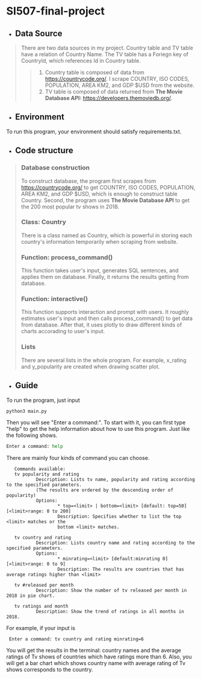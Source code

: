 # SI507-final-project
 
* ## Data Source 
> There are two data sources in my project. Country table and TV table have a relation of Country Name. The TV table has a Foriegn key of CountryId, which references Id in Country table.
>> 1. Country table is composed of data from <https://countrycode.org/>. I scrape COUNTRY, ISO CODES, POPULATION, AREA KM2, and GDP $USD from the website.  
>> 2. TV table is composed of data returned from **The Movie Database API:** <https://developers.themoviedb.org/>.  

* ## Environment
To run this program, your environment should satisfy requirements.txt.

* ## Code structure
> ### Database construction  
> To construct database, the program first scrapes from <https://countrycode.org/> to get COUNTRY, ISO CODES, POPULATION, AREA KM2, and GDP $USD, which is enough to construct table Country. Second, the program uses **The Movie Database API** to get the 200 most popular tv shows in 2018.
> ### Class: Country
> There is a class named as Country, which is powerful in storing each country's information temporarily when scraping from website. 
> ### Function: process_command()
> This function takes user's input, generates SQL sentences, and applies them on database. Finally, it returns the results getting from database.
> ### Function: interactive()
> This function supports interaction and prompt with users. It roughly estimates user's input and then calls process_command() to get data from database. After that, it uses plotly to draw different kinds of charts accorading to user's input.
> ### Lists
> There are several lists in the whole program. For example, x_rating and y_popularity are created when drawing scatter plot.

* ## Guide
To run the program, just input
```python
python3 main.py
```
Then you will see "Enter a command:". To start with it, you can first type "help" to get the help information about how to use this program. Just like the following shows.
 ```python
 Enter a command: help
 ```
 There are mainly four kinds of command you can choose. 
 ```
    Commands available:
    tv popularity and rating
            Description: Lists tv name, popularity and rating according to the specified parameters. 
            (The results are ordered by the descending order of popularity)
            Options:
                    * top=<limit> | bottom=<limit> [default: top=50] [<limit>range: 0 to 200]
                    Description: Specifies whether to list the top <limit> matches or the 
                    bottom <limit> matches. 
    
    tv country and rating
            Description: Lists country name and rating according to the specified parameters.
            Options:
                    * minrating=<limit> [default:minrating 0] [<limit>range: 0 to 9]
                    Description: The results are countries that has average ratings higher than <limit>
    
    tv #released per month
            Description: Show the number of tv released per month in 2018 in pie chart.
    
    tv ratings and month
            Description: Show the trend of ratings in all months in 2018.
 ```
For example, if your input is
```
 Enter a command: tv country and rating minrating=6
```
You will get the results in the terminal: country names and the average ratings of Tv shows of countries which have ratings more than 6. Also, you will get a bar chart which shows country name with average rating of Tv shows corresponds to the country.
